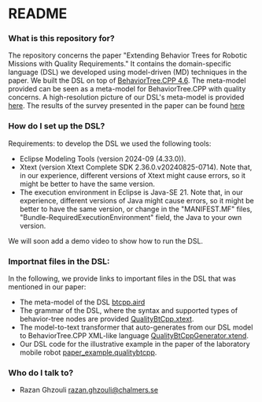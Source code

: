 # README #


### What is this repository for? ###
The repository concerns the paper "Extending Behavior Trees for Robotic Missions with Quality Requirements." It contains the domain-specific language (DSL) we developed using model-driven (MD) techniques in the paper.
We built the DSL on top of [BehaviorTree.CPP 4.6](https://github.com/BehaviorTree/BehaviorTree.CPP). The meta-model provided can be seen as a meta-model for BehaviorTree.CPP with quality concerns. A high-resolution picture of our DSL's meta-model is provided [here](meta-model%20pictures).
The results of the survey presented in the paper can be found [here](/Paper-survey-results)

### How do I set up the DSL? ###
Requirements: to develop the DSL we used the following tools:
- Eclipse Modeling Tools (version 2024-09 (4.33.0)).
- Xtext (version Xtext Complete SDK	2.36.0.v20240825-0714). Note that, in our experience, different versions of Xtext might cause errors, so it might be better to have the same version.
- The execution environment in Eclipse is Java-SE 21. Note that, in our experience, different versions of Java might cause errors, so it might be better to have the same version, or change in the "MANIFEST.MF" files, "Bundle-RequiredExecutionEnvironment" field, the Java to your own version.

We will soon add a demo video to show how to run the DSL.

### Importnat files in the DSL: ###
In the following, we provide links to important files in the DSL that was mentioned in our paper:
- The meta-model of the DSL [btcpp.aird](btcpp/model)
- The grammar of the DSL, where the syntax and supported types of behavior-tree nodes are provided [QualityBtCpp.xtext](/org.xtext.btcpp.qualitybtcpp/src/org/xtext/btcpp/QualityBtCpp.xtext).
- The model-to-text transformer that auto-generates from our DSL model to BehaviorTree.CPP XML-like language [QualityBtCppGenerator.xtend](/org.xtext.btcpp.qualitybtcpp/src/org/xtext/btcpp/generator/QualityBtCppGenerator.xtend).
- Our DSL code for the illustrative example in the paper of the laboratory mobile robot [paper_example.qualitybtcpp](/illustrative_example/paper_example.qualitybtcpp).
### Who do I talk to? ###
* Razan Ghzouli razan.ghzouli@chalmers.se





